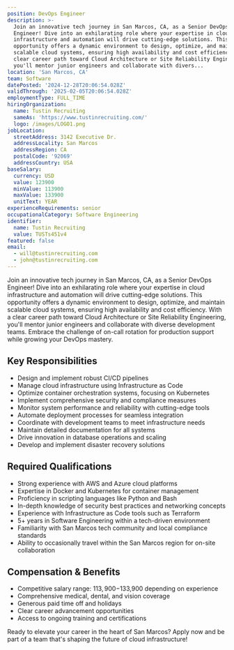```yaml
---
position: DevOps Engineer
description: >-
  Join an innovative tech journey in San Marcos, CA, as a Senior DevOps
  Engineer! Dive into an exhilarating role where your expertise in cloud
  infrastructure and automation will drive cutting-edge solutions. This
  opportunity offers a dynamic environment to design, optimize, and maintain
  scalable cloud systems, ensuring high availability and cost efficiency. With a
  clear career path toward Cloud Architecture or Site Reliability Engineering,
  you'll mentor junior engineers and collaborate with divers...
location: 'San Marcos, CA'
team: Software
datePosted: '2024-12-28T20:06:54.028Z'
validThrough: '2025-02-05T20:06:54.028Z'
employmentType: FULL_TIME
hiringOrganization:
  name: Tustin Recruiting
  sameAs: 'https://www.tustinrecruiting.com/'
  logo: /images/LOGO1.png
jobLocation:
  streetAddress: 3142 Executive Dr.
  addressLocality: San Marcos
  addressRegion: CA
  postalCode: '92069'
  addressCountry: USA
baseSalary:
  currency: USD
  value: 123900
  minValue: 113900
  maxValue: 133900
  unitText: YEAR
experienceRequirements: senior
occupationalCategory: Software Engineering
identifier:
  name: Tustin Recruiting
  value: TUSTs451v4
featured: false
email:
  - will@tustinrecruiting.com
  - john@tustinrecruiting.com
---
```




Join an innovative tech journey in San Marcos, CA, as a Senior DevOps Engineer! Dive into an exhilarating role where your expertise in cloud infrastructure and automation will drive cutting-edge solutions. This opportunity offers a dynamic environment to design, optimize, and maintain scalable cloud systems, ensuring high availability and cost efficiency. With a clear career path toward Cloud Architecture or Site Reliability Engineering, you'll mentor junior engineers and collaborate with diverse development teams. Embrace the challenge of on-call rotation for production support while growing your DevOps mastery.

## Key Responsibilities
- Design and implement robust CI/CD pipelines
- Manage cloud infrastructure using Infrastructure as Code
- Optimize container orchestration systems, focusing on Kubernetes
- Implement comprehensive security and compliance measures
- Monitor system performance and reliability with cutting-edge tools
- Automate deployment processes for seamless integration
- Coordinate with development teams to meet infrastructure needs
- Maintain detailed documentation for all systems
- Drive innovation in database operations and scaling
- Develop and implement disaster recovery solutions

## Required Qualifications
- Strong experience with AWS and Azure cloud platforms
- Expertise in Docker and Kubernetes for container management
- Proficiency in scripting languages like Python and Bash
- In-depth knowledge of security best practices and networking concepts
- Experience with Infrastructure as Code tools such as Terraform
- 5+ years in Software Engineering within a tech-driven environment
- Familiarity with San Marcos tech community and local compliance standards
- Ability to occasionally travel within the San Marcos region for on-site collaboration

## Compensation & Benefits
- Competitive salary range: $113,900-$133,900 depending on experience
- Comprehensive medical, dental, and vision coverage
- Generous paid time off and holidays
- Clear career advancement opportunities
- Access to ongoing training and certifications

Ready to elevate your career in the heart of San Marcos? Apply now and be part of a team that's shaping the future of cloud infrastructure!